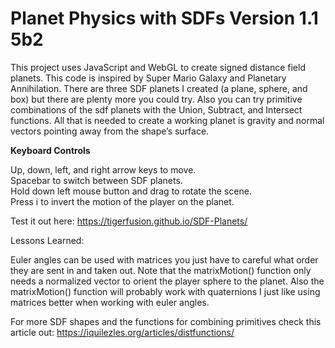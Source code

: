 # Planet Physics with SDFs Version 1.1 5b2
This project uses JavaScript and WebGL to create signed distance field planets. This code is inspired by Super Mario Galaxy and Planetary Annihilation. There are three SDF planets I created (a plane, sphere, and box) but there are plenty more you could try. Also you can try primitive combinations of the sdf planets with the Union, Subtract, and Intersect functions. All that is needed to create a working planet is gravity and normal vectors pointing away from the shape’s surface.

<b>Keyboard Controls</b>

Up, down, left, and right arrow keys to move.<br>
Spacebar to switch between SDF planets.<br>
Hold down left mouse button and drag to rotate the scene.<br>
Press i to invert the motion of the player on the planet.

Test it out here: https://tigerfusion.github.io/SDF-Planets/

Lessons Learned:

Euler angles can be used with matrices you just have to careful what order they are sent in and taken out. Note that the matrixMotion() function only needs a normalized vector to orient the player sphere to the planet. Also the matrixMotion() function will probably work with quaternions I just like using matrices better when working with euler angles.

For more SDF shapes and the functions for combining primitives check this article out:
https://iquilezles.org/articles/distfunctions/
